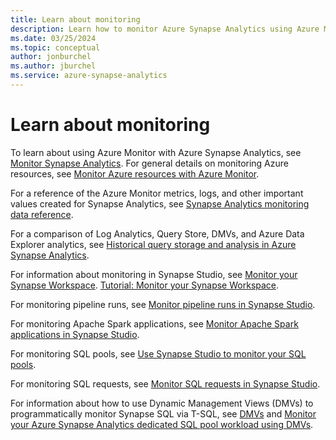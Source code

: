 ```yaml
---
title: Learn about monitoring
description: Learn how to monitor Azure Synapse Analytics using Azure Monitor.
ms.date: 03/25/2024
ms.topic: conceptual
author: jonburchel
ms.author: jburchel
ms.service: azure-synapse-analytics
---
```


# Learn about monitoring

To learn about using Azure Monitor with Azure Synapse Analytics, see [Monitor Synapse Analytics](monitor-synapse-analytics.md). For general details on monitoring Azure resources, see [Monitor Azure resources with Azure Monitor](/azure/azure-monitor/essentials/monitor-azure-resource).

For a reference of the Azure Monitor metrics, logs, and other important values created for Synapse Analytics, see [Synapse Analytics monitoring data reference](monitor-synapse-analytics-reference.md).

For a comparison of Log Analytics, Query Store, DMVs, and Azure Data Explorer analytics, see [Historical query storage and analysis in Azure Synapse Analytics](sql/query-history-storage-analysis.md).

For information about monitoring in Synapse Studio, see [Monitor your Synapse Workspace](get-started-monitor.md).
[Tutorial: Monitor your Synapse Workspace](get-started-monitor.md).

For monitoring pipeline runs, see [Monitor pipeline runs in Synapse Studio](monitoring/how-to-monitor-pipeline-runs.md).

For monitoring Apache Spark applications, see [Monitor Apache Spark applications in Synapse Studio](monitoring/apache-spark-applications.md).

For monitoring SQL pools, see [Use Synapse Studio to monitor your SQL pools](monitoring/how-to-monitor-sql-pools.md).

For monitoring SQL requests, see [Monitor SQL requests in Synapse Studio](monitoring/how-to-monitor-sql-requests.md).

For information about how to use Dynamic Management Views (DMVs) to programmatically monitor Synapse SQL via T-SQL, see [DMVs](sql/query-history-storage-analysis.md#dmvs) and [Monitor your Azure Synapse Analytics dedicated SQL pool workload using DMVs](sql-data-warehouse/sql-data-warehouse-manage-monitor.md).
